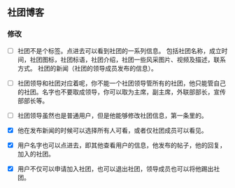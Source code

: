 ## 社团博客
### 修改
-[ ] 社团不是个标签。点进去可以看到社团的一系列信息。
包括社团名称，成立时间，社团图标，社团标语，社团介绍，社团一些风采图片、视频及描述，联系方式。
社团的新闻（社团的领导成员发布的信息）。

-[ ] 社团领导和社团对应着呢，你不能一个社团领导管所有的社团，他只能管自己的社团。名字也不要取成领导，你可以取为主席，副主席，外联部部长，宣传部部长等。

-[ ] 社团领导虽然也是普通用户，但是他能够修改社团信息，第一条里的。
-[x] 他在发布新闻的时候可以选择所有人可看，或者仅社团成员可以看见。

-[x] 用户名字也可以点进去，即其他查看用户的信息，他发布的帖子，他的回复，加入的社团。

-[x] 用户不仅可以申请加入社团，也可以退出社团，领导成员也可以将他踢出社团。


